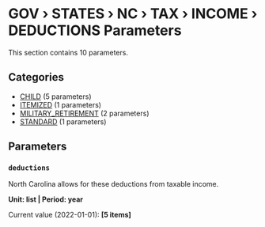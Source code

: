 # GOV › STATES › NC › TAX › INCOME › DEDUCTIONS Parameters

This section contains 10 parameters.

## Categories

- [CHILD](child/index.md) (5 parameters)
- [ITEMIZED](itemized/index.md) (1 parameters)
- [MILITARY_RETIREMENT](military_retirement/index.md) (2 parameters)
- [STANDARD](standard/index.md) (1 parameters)

## Parameters

### `deductions`

North Carolina allows for these deductions from taxable income.

**Unit: list | Period: year**

Current value (2022-01-01): **[5 items]**

